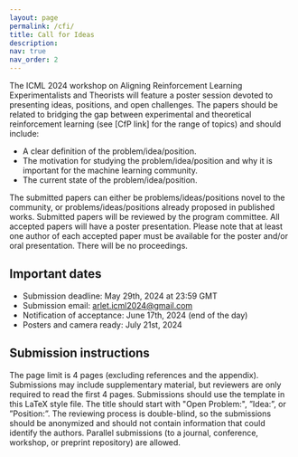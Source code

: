 ```yaml
---
layout: page
permalink: /cfi/
title: Call for Ideas
description:
nav: true
nav_order: 2
---
```


The ICML 2024 workshop on Aligning Reinforcement Learning Experimentalists and Theorists will feature a poster session devoted to presenting ideas, positions, and open challenges. The papers should be related to bridging the gap between experimental and theoretical reinforcement learning (see [CfP link] for the range of topics) and should include:
- A clear definition of the problem/idea/position.
- The motivation for studying the problem/idea/position and why it is important for the machine learning community.
- The current state of the problem/idea/position.

The submitted papers can either be problems/ideas/positions novel to the community, or problems/ideas/positions already proposed in published works.
Submitted papers will be reviewed by the program committee. All accepted papers will have a poster presentation. Please note that at least one author of each accepted paper must be available for the poster and/or oral presentation. There will be no proceedings.

<h2>Important dates</h2>

- Submission deadline: May 29th, 2024 at 23:59 GMT
- Submission email: arlet.icml2024@gmail.com
- Notification of acceptance: June 17th, 2024 (end of the day)
- Posters and camera ready: July 21st, 2024

<h2>Submission instructions</h2>

The page limit is 4 pages (excluding references and the appendix). Submissions may include supplementary material, but reviewers are only required to read the first 4 pages. Submissions should use the template in this LaTeX style file. The title should start with "Open Problem:", ”Idea:”, or ”Position:”. The reviewing process is double-blind, so the submissions should be anonymized and should not contain information that could identify the authors. Parallel submissions (to a journal, conference, workshop, or preprint repository) are allowed.